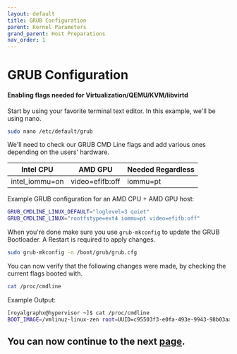```yaml
---
layout: default
title: GRUB Configuration
parent: Kernel Parameters
grand_parent: Host Preparations
nav_order: 1
---
```


# GRUB Configuration
#### Enabling flags needed for Virtualization/QEMU/KVM/libvirtd

Start by using your favorite terminal text editor. In this example, we'll be using nano.

```bash
sudo nano /etc/default/grub
```

We'll need to check our GRUB CMD Line flags and add various ones depending on the users' hardware.

| Intel CPU | AMD GPU | Needed Regardless |
| ----- | ----- | ----- |
| intel_iommu=on | video=efifb:off | iommu=pt | 

Example GRUB configuration for an AMD CPU + AMD GPU host:

```bash
GRUB_CMDLINE_LINUX_DEFAULT="loglevel=3 quiet"
GRUB_CMDLINE_LINUX="rootfstype=ext4 iommu=pt video=efifb:off"
```

When you're done make sure you use ``grub-mkconfig`` to update the GRUB Bootloader. A Restart is required to apply changes.

```bash
sudo grub-mkconfig -o /boot/grub/grub.cfg
```

You can now verify that the following changes were made, by checking the current flags booted with.

```bash
cat /proc/cmdline
```

Example Output:

```bash
[royalgraphx@hypervisor ~]$ cat /proc/cmdline 
BOOT_IMAGE=/vmlinuz-linux-zen root=UUID=c95503f3-e0fa-493e-9943-98b03aa1d280 rw rootfstype=ext4 iommu=pt video=efifb:off loglevel=3 quiet
```

## You can now continue to the next <a href="../03-PackageInstall">page</a>.
